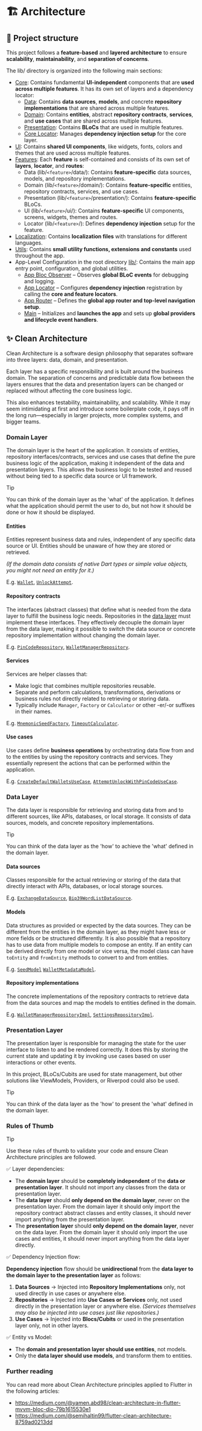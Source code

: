 # 🏗 Architecture

## 📁 Project structure

This project follows a **feature-based** and **layered architecture** to ensure **scalability**, **maintainability**, and **separation of concerns**.

The lib/ directory is organized into the following main sections:

- [Core](lib/_core/): Contains fundamental **UI-independent** components that are **used across multiple features**. It has its own set of layers and a dependency locator:
  - [Data](lib/_core/data/): Contains **data sources**, **models**, and concrete **repository implementations** that are shared across multiple features.
  - [Domain](lib/_core/domain/): Contains **entities**, abstract **repository contracts**, **services**, and **use cases** that are shared across multiple features.
  - [Presentation](lib/_core/presentation/): Contains **BLoCs** that are used in multiple features.
  - [Core Locator](lib/_core/): Manages **dependency injection setup** for the core layer.
- [UI](lib/_ui/): Contains **shared UI components**, like widgets, fonts, colors and themes that are used across multiple features.
- [Features](lib/): Each **feature** is self-contained and consists of its own set of **layers**, **locator**, and **routes**:
  - Data (lib/`<feature>`/data/): Contains **feature-specific** data sources, models, and repository implementations.
  - Domain (lib/`<feature>`/domain/): Contains **feature-specific** entities, repository contracts, services, and use cases.
  - Presentation (lib/`<feature>`/presentation/): Contains **feature-specific** BLoCs.
  - UI (lib/`<feature>`/ui/): Contains **feature-specific** UI components, screens, widgets, themes and routes.
  - Locator (lib/`<feature>`/): Defines **dependency injection** setup for the feature.
- [Localization](lib/_l10n/): Contains **localization files** with translations for different languages.
- [Utils](lib/_utils/): Contains **small utility functions, extensions and constants** used throughout the app.
- App-Level Configuration in the root directory [lib/](lib/): Contains the main app entry point, configuration, and global utilities.
  - [App Bloc Observer](bloc_observer.dart) – Observes **global BLoC events** for debugging and logging.
  - [App Locator](locator.dart) – Configures **dependency injection** registration by calling the **core and feature locators**.
  - [App Router](router.dart) – Defines the **global app router and top-level navigation setup**.
  - [Main](main.dart) – Initializes and **launches the app** and sets up **global providers and lifecycle event handlers**.

## ✨ Clean Architecture

Clean Architecture is a software design philosophy that separates software into three layers: data, domain, and presentation.

Each layer has a specific responsibility and is built around the business domain. The separation of concerns and predictable data flow between the layers ensures that the data and presentation layers can be changed or replaced without affecting the core business logic.

This also enhances testability, maintainability, and scalability. While it may seem intimidating at first and introduce some boilerplate code, it pays off in the long run—especially in larger projects, more complex systems, and bigger teams.

### Domain Layer

The domain layer is the heart of the application. It consists of entities, repository interfaces/contracts, services and use cases that define the pure business logic of the application, making it independent of the data and presentation layers. This allows the business logic to be tested and reused without being tied to a specific data source or UI framework.

> [!TIP]
> You can think of the domain layer as the 'what' of the application. It defines what the application should permit the user to do, but not how it should be done or how it should be displayed.

#### Entities

Entities represent business data and rules, independent of any specific data source or UI. Entities should be unaware of how they are stored or retrieved.

_(If the domain data consists of native Dart types or simple value objects, you might not need an entity for it.)_

E.g. [`Wallet`](lib/_core/domain/entities/wallet.dart), [`UnlockAttempt`](lib/pin_code/domain/entities/unlock_attempt.dart).

#### Repository contracts

The interfaces (abstract classes) that define what is needed from the data layer to fulfill the business logic needs. Repositories in the [data layer](#data-layer) must implement these interfaces. They effectively decouple the domain layer from the data layer, making it possible to switch the data source or concrete repository implementation without changing the domain layer.

E.g. [`PinCodeRepository`](lib/pin_code/domain/repositories/pin_code_repository.dart), [`WalletManagerRepository`](lib/_core/domain/repositories/wallet_manager_repository.dart).

#### Services

Services are helper classes that:

- Make logic that combines multiple repositories reusable.
- Separate and perform calculations, transformations, derivations or business rules not directly related to retrieving or storing data.
- Typically include `Manager`, `Factory` or `Calculator` or other -er/-or suffixes in their names.

E.g. [`MnemonicSeedFactory`](lib/_core/domain/services/mnemonic_seed_factory.dart), [`TimeoutCalculator`](lib/app_unlock/domain/services/timeout_calculator.dart).

#### Use cases

Use cases define **business operations** by orchestrating data flow from and to the entities by using the repository contracts and services. They essentially represent the actions that can be performed within the application.

E.g. [`CreateDefaultWalletsUseCase`](lib/app_startup/domain/usecases/create_default_wallets_usecase.dart), [`AttemptUnlockWithPinCodeUseCase`](lib/app_unlock/domain/usecases/attempt_unlock_with_pin_code_usecase.dart).

### Data Layer

The data layer is responsible for retrieving and storing data from and to different sources, like APIs, databases, or local storage. It consists of data sources, models, and concrete repository implementations.

> [!TIP]
> You can think of the data layer as the 'how' to achieve the 'what' defined in the domain layer.

#### Data sources

Classes responsible for the actual retrieving or storing of the data that directly interact with APIs, databases, or local storage sources.

E.g. [`ExchangeDataSource`](lib/_core/data/datasources/exchange_data_source.dart), [`Bip39WordListDataSource`](lib/_core/data/datasources/bip39_word_list_data_source.dart).

#### Models

Data structures as provided or expected by the data sources. They can be different from the entities in the domain layer, as they might have less or more fields or be structured differently. It is also possible that a repository has to use data from multiple models to compose an entity. If an entity can be derived directly from one model or vice versa, the model class can have `toEntity` and `fromEntity` methods to convert to and from entities.

E.g. [`SeedModel`](lib/_core/data/models/seed_model.dart) [`WalletMetadataModel`](lib/_core/data/models/wallet_metadata_model.dart).

#### Repository implementations

The concrete implementations of the repository contracts to retrieve data from the data sources and map the models to entities defined in the domain.

E.g. [`WalletManagerRepositoryImpl`](lib/_core/data/repositories/wallet_manager_repository_impl.dart), [`SettingsRepositoryImpl`](lib/_core/data/repositories/settings_repository_impl.dart).

### Presentation Layer

The presentation layer is responsible for managing the state for the user interface to listen to and be rendered correctly. It does this by storing the current state and updating it by invoking use cases based on user interactions or other events.

In this project, BLoCs/Cubits are used for state management, but other solutions like ViewModels, Providers, or Riverpod could also be used.

> [!TIP]
> You can think of the data layer as the 'how' to present the 'what' defined in the domain layer.

### Rules of Thumb

> [!TIP]
> Use these rules of thumb to validate your code and ensure Clean Architecture principles are followed.

✅ Layer dependencies:

- The **domain layer** should be **completely independent** of the **data or presentation layer**. It should not import any classes from the data or presentation layer.
- The **data layer** should **only depend on the domain layer**, never on the presentation layer. From the domain layer it should only import the repository contract abstract classes and entity classes, it should never import anything from the presentation layer.
- The **presentation layer** should **only depend on the domain layer**, never on the data layer. From the domain layer it should only import the use cases and entities, it should never import anything from the data layer directly.

✅ Dependency Injection flow:

**Dependency injection** flow should be **unidirectional** from the **data layer to the domain layer to the presentation layer** as follows:

1. **Data Sources** → Injected into **Repository Implementations** only, not used directly in use cases or anywhere else.
2. **Repositories** → Injected into **Use Cases or Services** only, not used directly in the presentation layer or anywhere else.
   _(Services themselves may also be injected into use cases just like repositories.)_
3. **Use Cases** → Injected into **Blocs/Cubits** or used in the presentation layer only, not in other layers.

✅ Entity vs Model:

- The **domain and presentation layer should use entities**, not models.
- Only the **data layer should use models**, and transform them to entities.

### Further reading

You can read more about Clean Architecture principles applied to Flutter in the following articles:

- https://medium.com/@yamen.abd98/clean-architecture-in-flutter-mvvm-bloc-dio-79b1615530e1
- https://medium.com/@semihaltin99/flutter-clean-architecture-8759ad0213dd
